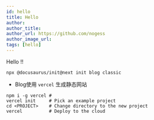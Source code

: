 ```yaml
---
id: hello
title: Hello
author: 
author_title: 
author_url: https://github.com/nogess
author_image_url: 
tags: [hello]
---
```


Hello !!

```
npx @docusaurus/init@next init blog classic
```



<!--truncate-->



- Blog使用 `vercel` 生成静态网站

```
npm i -g vercel # 
vercel init     # Pick an example project
cd <PROJECT>    # Change directory to the new project
vercel          # Deploy to the cloud
```



 

